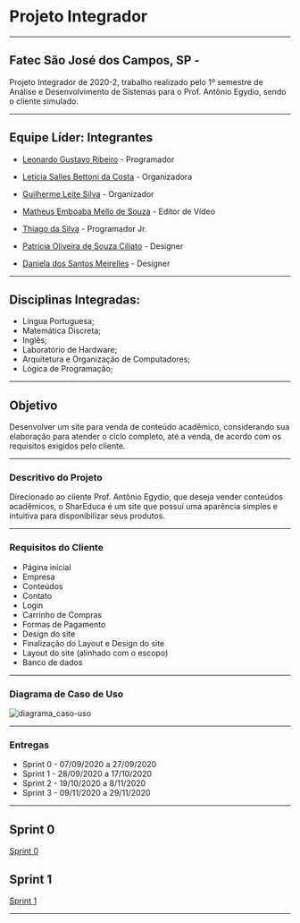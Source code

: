 # Projeto Integrador
----------------------------------------------------------------------------------------------------------------------------------------------------------
## Fatec São José dos Campos, SP - 
Projeto Integrador de 2020-2, trabalho realizado pelo 1º semestre de Análise e 
Desenvolvimento de Sistemas para o Prof. Antônio Egydio, sendo o cliente simulado.

----------------------------------------------------------------------------------------------------------------------------------------------------------
## Equipe Líder: Integrantes

- [Leonardo Gustavo Ribeiro](https://github.com/Leo0256) - Programador

- [Letícia Salles Bettoni da Costa](https://github.com/leticiasalles) - Organizadora

- [Guilherme Leite Silva](https://github.com/Glsilva) - Organizador

- [Matheus Emboaba Mello de Souza](https://github.com/MatheusEmboabaTeteu) - Editor de Vídeo

- [Thiago da Silva](https://github.com/Thiago-Thome) - Programador Jr.

- [Patrícia Oliveira de Souza Ciliato](https://github.com/Ppistache) - Designer

- [Daniela dos Santos Meirelles](https://github.com/DanielaMeirelles) - Designer

----------------------------------------------------------------------------------------------------------------------------------------------------------
## Disciplinas Integradas:
- Língua Portuguesa;
- Matemática Discreta;
- Inglês;
- Laboratório de Hardware;
- Arquitetura e Organização de Computadores;
- Lógica de Programação;

----------------------------------------------------------------------------------------------------------------------------------------------------------
## Objetivo
Desenvolver um site para venda de conteúdo acadêmico, considerando sua elaboração para atender o ciclo completo, até a venda, de acordo com os requisitos exigidos pelo cliente. 

----------------------------------------------------------------------------------------------------------------------------------------------------------
### Descritivo do Projeto
Direcionado ao cliente Prof. Antônio Egydio, que deseja vender conteúdos acadêmicos, o SharEduca é um site que possuí uma aparência simples e 
intuitiva para disponibilizar seus produtos. 

----------------------------------------------------------------------------------------------------------------------------------------------------------
### Requisitos do Cliente
- Página inicial
- Empresa
- Conteúdos
- Contato
- Login
- Carrinho de Compras
- Formas de Pagamento
- Design do site 
- Finalização do Layout e Design do site 
- Layout do site (alinhado com o escopo)
- Banco de dados 

----------------------------------------------------------------------------------------------------------------------------------------------------------
### Diagrama de Caso de Uso
![diagrama_caso-uso](https://github.com/Leo0256/Equipe_Lider-Projeto_Integrador/blob/master/Projeto/Documentos/Imagens/Diagrama%20de%20Caso%20de%20Uso.png)

----------------------------------------------------------------------------------------------------------------------------------------------------------
### Entregas
- Sprint 0 - 07/09/2020 a 27/09/2020
- Sprint 1 - 28/09/2020 a 17/10/2020
- Sprint 2 - 19/10/2020 a 8/11/2020
- Sprint 3 - 09/11/2020 a 29/11/2020

 -----------------------------------------------------------------------------------------------------------------------------------------------------------
 
 ## Sprint 0

<a href='https://github.com/Leo0256/Equipe_Lider-Projeto_Integrador/tree/master/Sprint%200'>Sprint 0</a>
 
 
 ## Sprint 1

<a href='https://github.com/Leo0256/Equipe_Lider-Projeto_Integrador/tree/master/Sprint%201'>Sprint 1</a>

----------------------------------------------------------------------------------------------------------------------------------------------------------

